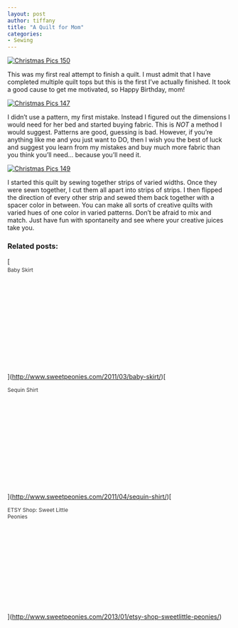 ```yaml
---
layout: post
author: tiffany
title: "A Quilt for Mom"
categories: 
- Sewing
---
```


[![](jekyll_uploads/2011/02/Christmas-Pics-150-575x431.jpg "Christmas Pics 150")](http://www.sweetpeonies.com/2011/02/a-quilt-for-mom/christmas-pics-150/)

This was my first real attempt to finish a quilt. I must admit that I have completed multiple quilt tops but this is the first I’ve actually finished. It took a good cause to get me motivated, so Happy Birthday, mom!

[![](jekyll_uploads/2011/02/Christmas-Pics-147-325x326.jpg "Christmas Pics 147")](http://www.sweetpeonies.com/2011/02/a-quilt-for-mom/christmas-pics-147/)

I didn’t use a pattern, my first mistake. Instead I figured out the dimensions I would need for her bed and started buying fabric. This is _NOT_ a method I would suggest. Patterns are good, guessing is bad. However, if you’re anything like me and you just want to DO, then I wish you the best of luck and suggest you learn from my mistakes and buy much more fabric than you think you’ll need… because you’ll need it.

[![](jekyll_uploads/2011/02/Christmas-Pics-149-575x431.jpg "Christmas Pics 149")](http://www.sweetpeonies.com/2011/02/a-quilt-for-mom/christmas-pics-149/)

I started this quilt by sewing together strips of varied widths. Once they were sewn together, I cut them all apart into strips of strips. I then flipped the direction of every other strip and sewed them back together with a spacer color in between. You can make all sorts of creative quilts with varied hues of one color in varied patterns. Don’t be afraid to mix and match. Just have fun with spontaneity and see where your creative juices take you.

### Related posts:

<div style="border: 0pt none ; margin: 0pt; padding: 0pt;">[

<div style="border: 0pt none ; margin: 0pt; padding: 0pt; width: 150px; height: 225px;">

<div style="border: 0pt none; margin: 3px 0pt 0pt; padding: 0pt; font-family: ; font-style: normal; font-variant: normal; font-weight: normal; font-size: 12px; line-height: normal; font-size-adjust: none; font-stretch: normal; -x-system-font: none; color: #333333;">Baby Skirt</div>

</div>

](http://www.sweetpeonies.com/2011/03/baby-skirt/)[

<div style="border: 0pt none ; margin: 0pt; padding: 0pt; width: 150px; height: 225px;">

<div style="border: 0pt none; margin: 3px 0pt 0pt; padding: 0pt; font-family: ; font-style: normal; font-variant: normal; font-weight: normal; font-size: 12px; line-height: normal; font-size-adjust: none; font-stretch: normal; -x-system-font: none; color: #333333;">Sequin Shirt</div>

</div>

](http://www.sweetpeonies.com/2011/04/sequin-shirt/)[

<div style="border: 0pt none ; margin: 0pt; padding: 0pt; width: 150px; height: 225px;">

<div style="border: 0pt none; margin: 3px 0pt 0pt; padding: 0pt; font-family: ; font-style: normal; font-variant: normal; font-weight: normal; font-size: 12px; line-height: normal; font-size-adjust: none; font-stretch: normal; -x-system-font: none; color: #333333;">ETSY Shop: Sweet Little Peonies</div>

</div>

](http://www.sweetpeonies.com/2013/01/etsy-shop-sweetlittle-peonies/)</div>